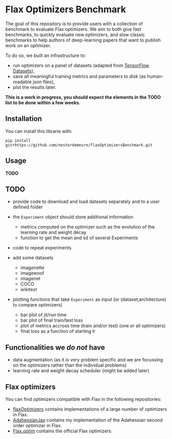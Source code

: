 # Flax Optimizers Benchmark

The goal of this repository is to provide users with a collection of benchmark to evaluate Flax optimizers.
We aim to both give fast benchmarks, to quickly evaluate new optimizers, and slow classic benchmarks to help authors of deep-learning papers that want to publish work on an optimizer.

To do so, we built an infrastructure to:
- run optimizers on a panel of datasets (adapted from [TensorFlow Datasets](https://www.tensorflow.org/datasets/overview)), 
- save all meaningful training metrics and parameters to disk (as human-readable json files),
- plot the results later.

**This is a work in progress, you should expect the elements in the TODO list to be done within a few weeks.**

## Installation

You can install this librarie with:

```
pip install git+https://github.com/nestordemeure/flaxOptimizersBenchmark.git
```

## Usage

**TODO**

## TODO

- provide code to download and load datasets separately and to a user defined folder

- the `Experiment` object should store additional information
  - metrics computed on the optimizer such as the evolution of the learning rate and weight decay
  - function to get the mean and sd of several Experiments

- code to repeat experiments

- add some datasets
  - imagenette
  - imagewoof
  - imagenet
  - COCO
  - wikitext

- plotting functions that take `Experiment` as input (or (dataset,architecture) to compare optimizers)
  - bar plot of jit/run time
  - bar plot of final train/test loss
  - plot of metrics accross time (train and/or test) (one or all optimizers)
  - final loss as a function of starting lr

## Functionalities we *do not* have

- data augmentation (as it is very problem specific and we are focussing on the optimizers rather than the individual problems)
- learning rate and weight decay scheduler (might be added later)

## Flax optimizers

You can find optimizers compatible with Flax in the following repositories:

- [flaxOptimizers](https://github.com/nestordemeure/flaxOptimizers) contains implementations of a large number of optimizers in Flax.
- [AdahessianJax](https://github.com/nestordemeure/AdaHessianJax) contains my implementation of the Adahessian second order optimizer in Flax.
- [Flax.optim](https://github.com/google/flax/tree/master/flax/optim) contains the official Flax optimizers.

